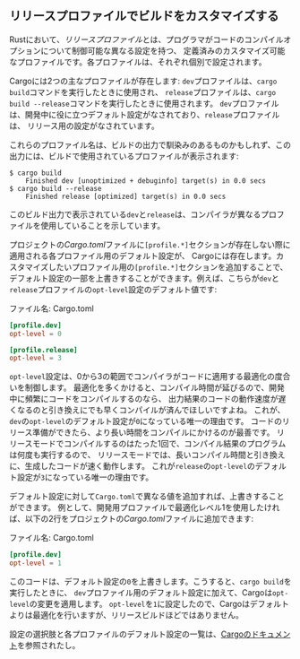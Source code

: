 <!-- ## Customizing Builds with Release Profiles -->

## リリースプロファイルでビルドをカスタマイズする

<!-- In Rust, *release profiles* are predefined and customizable profiles with -->
<!-- different configurations that allow a programmer to have more control over -->
<!-- various options for compiling code. Each profile is configured independently of -->
<!-- the others. -->

Rustにおいて、*リリースプロファイル*とは、プログラマがコードのコンパイルオプションについて制御可能な異なる設定を持つ、
定義済みのカスタマイズ可能なプロファイルです。各プロファイルは、それぞれ個別で設定されます。

<!-- Cargo has two main profiles: the `dev` profile Cargo uses when you run `cargo -->
<!-- build` and the `release` profile Cargo uses when you run `cargo build -->
<!-- --release`. The `dev` profile is defined with good defaults for developing, and -->
<!-- the `release` profile has good defaults for release builds. -->

Cargoには2つの主なプロファイルが存在します: `dev`プロファイルは、`cargo build`コマンドを実行したときに使用され、
`release`プロファイルは、`cargo build --release`コマンドを実行したときに使用されます。
`dev`プロファイルは、開発中に役に立つデフォルト設定がなされており、`release`プロファイルは、
リリース用の設定がなされています。

<!-- These profile names might be familiar from the output of your builds, which -->
<!-- shows the profile used in the build: -->

これらのプロファイル名は、ビルドの出力で馴染みのあるものかもしれず、この出力には、ビルドで使用されているプロファイルが表示されます:

```text
$ cargo build
    Finished dev [unoptimized + debuginfo] target(s) in 0.0 secs
$ cargo build --release
    Finished release [optimized] target(s) in 0.0 secs
```

<!-- The `dev` and `release` shown in this build output indicate that the compiler -->
<!-- is using different profiles. -->

このビルド出力で表示されている`dev`と`release`は、コンパイラが異なるプロファイルを使用していることを示しています。

<!-- Cargo has default settings for each of the profiles that apply when there -->
<!-- aren’t any `[profile.*]` sections in the project’s *Cargo.toml* file. By adding -->
<!-- `[profile.*]` sections for any profile we want to customize, we can override -->
<!-- any subset of the default settings. For example, here are the default values -->
<!-- for the `opt-level` setting for the `dev` and `release` profiles: -->

プロジェクトの*Cargo.toml*ファイルに`[profile.*]`セクションが存在しない際に適用される各プロファイル用のデフォルト設定が、
Cargoには存在します。カスタマイズしたいプロファイル用の`[profile.*]`セクションを追加することで、
デフォルト設定の一部を上書きすることができます。例えば、こちらが`dev`と`release`プロファイルの`opt-level`設定のデフォルト値です:

<!-- <span class="filename">Filename: Cargo.toml</span> -->

<span class="filename">ファイル名: Cargo.toml</span>

```toml
[profile.dev]
opt-level = 0

[profile.release]
opt-level = 3
```

<!-- The `opt-level` setting controls the number of optimizations Rust will apply to -->
<!-- your code with a range of zero to three. Applying more optimizations extends -->
<!-- compiling time, so if you’re in development and compiling your code often, you -->
<!-- want faster compiling even at the expense of the resulting code running slower. -->
<!-- That is the reason the default `opt-level` for `dev` is `0`. When you’re ready -->
<!-- to release your code, it’s best to spend more time compiling. You’ll only -->
<!-- compile in release mode once and run the compiled program many times, so -->
<!-- release mode trades longer compile time for code that runs faster. That is the -->
<!-- reason the default `opt-level` for the `release` profile is `3`. -->

`opt-level`設定は、0から3の範囲でコンパイラがコードに適用する最適化の度合いを制御します。
最適化を多くかけると、コンパイル時間が延びるので、開発中に頻繁にコードをコンパイルするのなら、
出力結果のコードの動作速度が遅くなるのと引き換えにでも早くコンパイルが済んでほしいですよね。
これが、`dev`の`opt-level`のデフォルト設定が`0`になっている唯一の理由です。
コードのリリース準備ができたら、より長い時間をコンパイルにかけるのが最善です。
リリースモードでコンパイルするのはたった1回で、コンパイル結果のプログラムは何度も実行するので、
リリースモードでは、長いコンパイル時間と引き換えに、生成したコードが速く動作します。
これが`release`の`opt-level`のデフォルト設定が`3`になっている唯一の理由です。

<!-- We can override any default setting by adding a different value for it in -->
<!-- *Cargo.toml*. For example, if we want to use optimization level 1 in the -->
<!-- development profile, we can add these two lines to our project’s *Cargo.toml* -->
<!-- file: -->

デフォルト設定に対して`Cargo.toml`で異なる値を追加すれば、上書きすることができます。
例として、開発用プロファイルで最適化レベル1を使用したければ、以下の2行をプロジェクトの*Cargo.toml*ファイルに追加できます:

<!-- <span class="filename">Filename: Cargo.toml</span> -->

<span class="filename">ファイル名: Cargo.toml</span>

```toml
[profile.dev]
opt-level = 1
```

<!-- This code overrides the default setting of `0`. Now when we run `cargo` -->
<!-- `build`, Cargo will use the defaults for the `dev` profile plus our -->
<!-- customization to `opt-level`. Because we set `opt-level` to `1`, Cargo will -->
<!-- apply more optimizations than the default, but not as many as a release build. -->

このコードは、デフォルト設定の`0`を上書きします。こうすると、`cargo build`を実行したときに、
`dev`プロファイル用のデフォルト設定に加えて、Cargoは`opt-level`の変更を適用します。
`opt-level`を`1`に設定したので、Cargoはデフォルトよりは最適化を行いますが、リリースビルドほどではありません。

<!-- For the full list of configuration options and defaults for each profile, see -->
<!-- [Cargo’s documentation](https://doc.rust-lang.org/cargo/). -->

設定の選択肢と各プロファイルのデフォルト設定の一覧は、[Cargoのドキュメント](https://doc.rust-lang.org/cargo/)を参照されたし。
